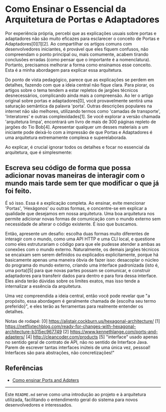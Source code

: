 # Como Ensinar o Essencial da Arquitetura de Portas e Adaptadores

Por experiência própria, percebi que as explicações usuais sobre portas e adaptadores não são muito eficazes para esclarecer o conceito de Portas e Adaptadores[0][1][2]. Ao compartilhar os artigos comuns com desenvolvedores iniciantes, é provável que eles fiquem confusos, não compreendam o ponto principal ou, mais comumente, acabem tirando conclusões erradas (como pensar que o importante é a nomenclatura). Portanto, precisamos melhorar a forma como ensinamos esse conceito. Esta é a minha abordagem para explicar essa arquitetura.

Do ponto de vista pedagógico, parece que as explicações se perdem em detalhes, fazendo com que a ideia central não fique clara. Para piorar, os artigos sobre o tema tendem a estar repletos de jargões técnicos desnecessários, complicando ainda mais a compreensão. Ao ler o artigo original sobre portas e adaptadores[0], você provavelmente sentirá uma saturação semântica da palavra 'porta'. Outras descrições populares na internet não são melhores, utilizando termos como 'camadas de transporte', 'Interatores' e outras complexidades[1]. Se você explorar a versão chamada 'arquitetura limpa', encontrará um livro de mais de 300 páginas repleto de jargões do Tio Bob[4]. Apresentar qualquer um desses materiais a um iniciante pode deixá-lo com a impressão de que Portas e Adaptadores é uma arquitetura extremamente complexa e superelaborada.

Ao explicar, é crucial ignorar todos os detalhes e focar no essencial da arquitetura, que é simplesmente:

## Escreva seu código de forma que possa adicionar novas maneiras de interagir com o mundo mais tarde sem ter que modificar o que já foi feito.

É só isso. Essa é a explicação completa. Ao ensinar, evite mencionar 'Portas', 'Hexágonos' ou outras formas, e concentre-se em explicar a qualidade que desejamos em nossa arquitetura. Uma boa arquitetura nos permite adicionar novas formas de comunicação com o mundo externo sem necessidade de alterar o código existente. É isso que buscamos.

Então, apresente um desafio: escolha duas formas muito diferentes de interagir com o mundo, como uma API HTTP e uma CLI local, e questione como eles estruturariam o código para que ele pudesse atender a ambas as conexões com o mundo externo. Naturalmente, os demais jargões técnicos se encaixam sem serem definidos ou explicados explicitamente, porque há basicamente apenas uma maneira óbvia de fazer isso: desacoplar o núcleo do programa do mundo externo, criando uma interface padronizada (isto é, uma porta)[5] para que novas partes possam se comunicar, e construir adaptadores para transferir dados para dentro e para fora dessa interface. Eles ainda terão dúvidas sobre os limites exatos, mas isso tende a internalizar a essência da arquitetura.

Uma vez compreendida a ideia central, então você pode revelar que "a propósito, essa abordagem é geralmente chamada de {escolha seu termo preferido}", e eles terão as ferramentas para realmente entender os detalhes.

Notas de rodapé:
[0] https://alistair.cockburn.us/hexagonal-architecture/
[1] https://netflixtechblog.com/ready-for-changes-with-hexagonal-architecture-b315ec967749
[2] https://www.kennethlange.com/ports-and-adapters/
[4] http://cleancoder.com/products
[5] "interface" usado apenas no sentido geral de contrato de API, não no sentido de Interface Java. Parem de escrever tantas interfaces inúteis de uma única vez, pessoal! Interfaces são para abstrações, não concretizações!"

## Referências
- [Como ensinar Ports and Adpters](https://chriskiehl.com/article/how-to-teach-ports-and-adapters)
---

Este `README.md` serve como uma introdução ao projeto e à arquitetura utilizada, facilitando o entendimento geral do sistema para novos desenvolvedores e interessados.
